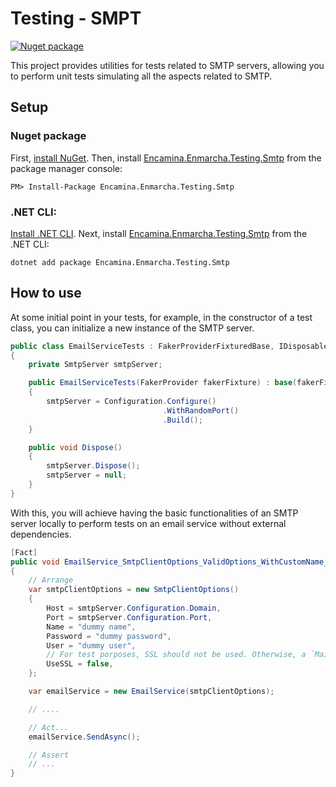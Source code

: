 ﻿# Testing - SMPT

[![Nuget package](https://img.shields.io/nuget/v/Encamina.Enmarcha.Testing.Smtp)](https://www.nuget.org/packages/Encamina.Enmarcha.Testing.Smtp)

This project provides utilities for tests related to SMTP servers, allowing you to perform unit tests simulating all the aspects related to SMTP.

## Setup

### Nuget package

First, [install NuGet](http://docs.nuget.org/docs/start-here/installing-nuget). Then, install [Encamina.Enmarcha.Testing.Smtp](https://www.nuget.org/packages/Encamina.Enmarcha.Testing.Smtp) from the package manager console:

    PM> Install-Package Encamina.Enmarcha.Testing.Smtp

### .NET CLI:

[Install .NET CLI](https://learn.microsoft.com/en-us/dotnet/core/tools/). Next, install [Encamina.Enmarcha.Testing.Smtp](https://www.nuget.org/packages/Encamina.Enmarcha.Testing.Smtp) from the .NET CLI:

    dotnet add package Encamina.Enmarcha.Testing.Smtp

## How to use

At some initial point in your tests, for example, in the constructor of a test class, you can initialize a new instance of the SMTP server.
```csharp
public class EmailServiceTests : FakerProviderFixturedBase, IDisposable
{
    private SmtpServer smtpServer;

    public EmailServiceTests(FakerProvider fakerFixture) : base(fakerFixture)
    {
        smtpServer = Configuration.Configure()
                                  .WithRandomPort()
                                  .Build();
    }

    public void Dispose()
    {
        smtpServer.Dispose();
        smtpServer = null;
    }
}
```

With this, you will achieve having the basic functionalities of an SMTP server locally to perform tests on an email service without external dependencies.

```csharp
[Fact]
public void EmailService_SmtpClientOptions_ValidOptions_WithCustomName_Succeeds()
{
    // Arrange
    var smtpClientOptions = new SmtpClientOptions()
    {
        Host = smtpServer.Configuration.Domain,
        Port = smtpServer.Configuration.Port,
        Name = "dummy name",
        Password = "dummy password",
        User = "dummy user",
        // For test porposes, SSL should not be used. Otherwise, a `MailKit.Security.SslHandshakeException` might be thrown...
        UseSSL = false,
    };

    var emailService = new EmailService(smtpClientOptions);

    // ....

    // Act...
    emailService.SendAsync();

    // Assert
    // ...
}
```